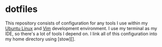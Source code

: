 # dotfiles 

This repository consists of configuration for any tools I use within my [Ubuntu Linux][ubuntu] and [Vim][vim] development environment. I use my terminal as my IDE, so there's a lot of tools I depend on. I link all of this configuration into my home directory using [stow][].

[ubuntu]: https://www.ubuntu.org/
[vim]: http://www.vim.org/
